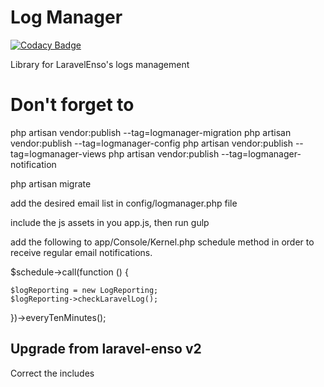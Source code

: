# Log Manager
[![Codacy Badge](https://api.codacy.com/project/badge/Grade/28c7bcb0b5d2451783990e0a151f0a44)](https://www.codacy.com/app/laravel-enso/LogManager?utm_source=github.com&amp;utm_medium=referral&amp;utm_content=laravel-enso/LogManager&amp;utm_campaign=Badge_Grade)

Library for LaravelEnso's logs management

# Don't forget to

php artisan vendor:publish --tag=logmanager-migration
php artisan vendor:publish --tag=logmanager-config
php artisan vendor:publish --tag=logmanager-views
php artisan vendor:publish --tag=logmanager-notification

php artisan migrate

add the desired email list in config/logmanager.php file

include the js assets in you app.js, then run gulp

add the following to app/Console/Kernel.php schedule method in order to receive regular email notifications.
>>>
$schedule->call(function () {

    $logReporting = new LogReporting;
    $logReporting->checkLaravelLog();
})->everyTenMinutes();
>>>

## Upgrade from laravel-enso v2

Correct the includes
